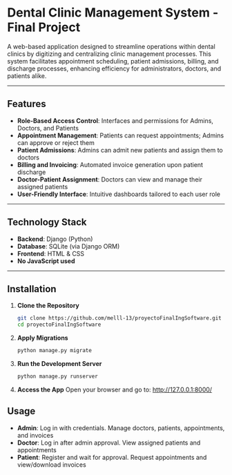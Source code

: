 # Dental Clinic Management System - Final Project

A web-based application designed to streamline operations within dental clinics by digitizing and centralizing clinic management processes. This system facilitates appointment scheduling, patient admissions, billing, and discharge processes, enhancing efficiency for administrators, doctors, and patients alike.

---

## Features

- **Role-Based Access Control**: Interfaces and permissions for Admins, Doctors, and Patients  
- **Appointment Management**: Patients can request appointments; Admins can approve or reject them  
- **Patient Admissions**: Admins can admit new patients and assign them to doctors  
- **Billing and Invoicing**: Automated invoice generation upon patient discharge  
- **Doctor-Patient Assignment**: Doctors can view and manage their assigned patients  
- **User-Friendly Interface**: Intuitive dashboards tailored to each user role  

---

## Technology Stack

- **Backend**: Django (Python)  
- **Database**: SQLite (via Django ORM)  
- **Frontend**: HTML & CSS  
- **No JavaScript used**  

---

## Installation

1. **Clone the Repository**
   ```bash
   git clone https://github.com/melll-13/proyectoFinalIngSoftware.git
   cd proyectoFinalIngSoftware

2. **Apply Migrations**
    ```bash
    python manage.py migrate
   
3. **Run the Development Server**
    ```bash
    python manage.py runserver

4. **Access the App**
   Open your browser and go to: http://127.0.0.1:8000/

## Usage 
- **Admin**: Log in with  credentials. Manage doctors, patients, appointments, and invoices
- **Doctor**: Log in after admin approval. View assigned patients and appointments
- **Patient**: Register and wait for approval. Request appointments and view/download invoices




  
